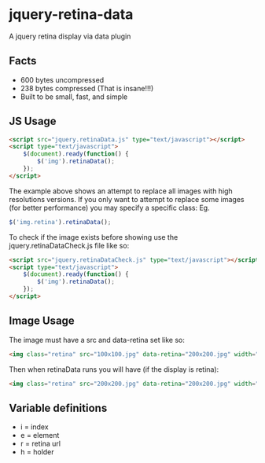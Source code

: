 jquery-retina-data
==================

A jquery retina display via data plugin

## Facts
* 600 bytes uncompressed
* 238 bytes compressed (That is insane!!!)
* Built to be small, fast, and simple

## JS Usage
```html
<script src="jquery.retinaData.js" type="text/javascript"></script>
<script type="text/javascript">
    $(document).ready(function() {
        $('img').retinaData();
    });
</script>
```

The example above shows an attempt to replace all images with high resolutions versions. If you only want to attempt to replace some images (for better performance) you may specify a specific class: Eg.

```js
$('img.retina').retinaData();
```

To check if the image exists before showing use the jquery.retinaDataCheck.js file like so:
```html
<script src="jquery.retinaDataCheck.js" type="text/javascript"></script>
<script type="text/javascript">
    $(document).ready(function() {
        $('img').retinaData();
    });
</script>
```

## Image Usage
The image must have a src and data-retina set like so:
```html
<img class="retina" src="100x100.jpg" data-retina="200x200.jpg" width="100" height="100" alt="Sample">
```
Then when retinaData runs you will have (if the display is retina):
```html
<img class="retina" src="200x200.jpg" data-retina="200x200.jpg" width="100" height="100" alt="Sample">
```
## Variable definitions
* i = index
* e = element
* r = retina url
* h = holder
